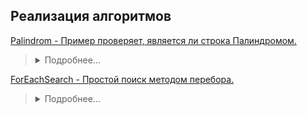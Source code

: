 ## Реализация алгоритмов
[Palindrom - Пример проверяет, является ли строка Палиндромом.](https://github.com/aykononov/Algorithms/blob/master/Palindrom.java)
><details><summary>Подробнее...</summary>
>Палиндромом считаются слова, фразы или числа, которые одинаково читаются слева направо и справа налево.
></details>
[ForEachSearch - Простой поиск методом перебора.](https://github.com/aykononov/Algorithms/blob/master/ForEachSearch.java)
><details><summary>Подробнее...</summary>
>Цикл (for each) позволяет просмотреть весь массив.
>Таким образом можно пройти последовательно по всем элементам до первого совпадения.
>Важно отметить, что оператор break не предназначен в качестве обычного средства выхода из цикла. Для этого служит условное выражение в цикле. Этот оператор следует использовать для выхода из цикла только в особых случаях.
></details>
